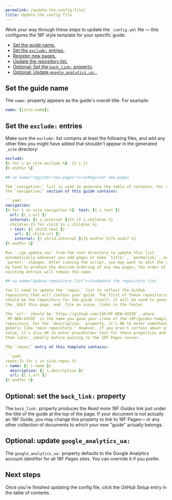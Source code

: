 ```yaml
---
permalink: /update-the-config-file/
title: Update the config file
---
```

Work your way through these steps to update 
the `_config.yml` file — this configures the 18F style template for your specific guide:

- [Set the guide name.](#set-name)
- [Set the `exclude:` entries.](#set-exclude-entries)
- [Register new pages.](#register-new-pages)
- [Update the repository list.](#update-repository-list)
- [Optional: Set the `back_link:` property.](#set-back-link)
- [Optional: Update `google_analytics_ua:`.](#set-google-analytics)

## <a name="set-name"></a>Set the guide name

The `name:` property appears as the guide's overall title. For example:

```yaml
name: {{site.name}}
```

## <a name="set-exclude-entries"></a>Set the `exclude:` entries

Make sure the `exclude:` list contains at least the following files, and add
any other files you might have added that shouldn't appear in the
generated `_site` directory:

```yaml
exclude:
{% for i in site.exclude %}- {{ i }}
{% endfor %}```

## <a name="register-new-pages"></a>Register new pages

The `navigation:` list is used to generate the table of contents. For example,
the `navigation:` section of this guide contains:

```yaml
navigation:
{% for i in site.navigation %}- text: {{ i.text }}
  url: {{ i.url }}
  internal: {{ i.internal }}{% if i.children %}
  children:{% for child in i.children %}
  - text: {{ child.text }}
    url: {{ child.url }}
    internal: {{ child.internal }}{% endfor %}{% endif %}
{% endfor %}```

Run `./go update_nav` from the root directory to update this list
automatically whenever you add pages or make `title:`, `permalink:`, or
`parent:` changes. After running the script, you may want to edit the results
by hand to produce the desired ordering of any new pages; the order of
existing entries will remain the same.

## <a name="update-repository-list"></a>Update the repository list

You'll need to update the `repos:` list to reflect the GitHub
repository that will contain your guide. The first of these repositories
should be the repository for the guide itself; it will be used to generate
the _Edit this page_ and _file an issue_ links in the footer.

The `url:` should be `https://github.com/18F/MY-NEW-GUIDE`, where
`MY-NEW-GUIDE` is the name you gave your clone of the 18F/guides-template
repository. For the `description:` property, it's OK to enter something
generic like "main repository." However, if you aren't certain about either
value, it's also OK to enter placeholder text for these properties and change
them later, ideally before posting to the 18F Pages server. 

The `repos:` entry of this template contains:

```yaml
repos:{% for i in site.repos %}
- name: {{ i.name }}
  description: {{ i.description }}
  url: {{ i.url }}
{% endfor %}
```

## <a name="set-back-link"></a>Optional: set the `back_link:` property

The `back_link:` property produces the _Read more 18F Guides_ link just under
the title of the guide at the top of the page. If your document is not
actually an 18F Guide, you may change this property to link to 18F Pages— or
any other collection of documents to which your new "guide" actually belongs.

## <a name="set-google-analytics"></a>Optional: update `google_analytics_ua:`

The `google_analytics_ua:` property defaults to the Google Analytics account
identifier for all 18F Pages sites. You can override it if you prefer.

## Next steps

Once you're finished updating the config file, click the _GitHub Setup_
entry in the table of contents.

